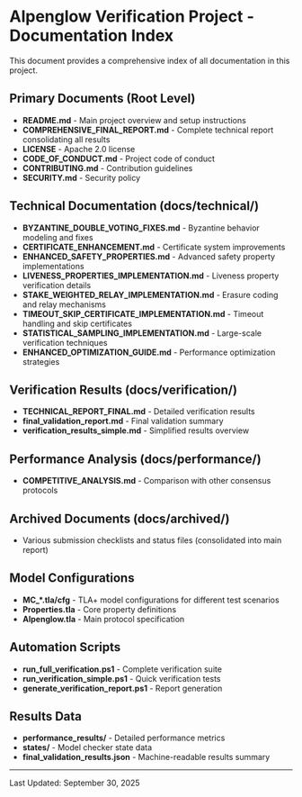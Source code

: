 # Alpenglow Verification Project - Documentation Index

This document provides a comprehensive index of all documentation in this project.

## Primary Documents (Root Level)
- **README.md** - Main project overview and setup instructions
- **COMPREHENSIVE_FINAL_REPORT.md** - Complete technical report consolidating all results
- **LICENSE** - Apache 2.0 license
- **CODE_OF_CONDUCT.md** - Project code of conduct
- **CONTRIBUTING.md** - Contribution guidelines
- **SECURITY.md** - Security policy

## Technical Documentation (docs/technical/)
- **BYZANTINE_DOUBLE_VOTING_FIXES.md** - Byzantine behavior modeling and fixes
- **CERTIFICATE_ENHANCEMENT.md** - Certificate system improvements
- **ENHANCED_SAFETY_PROPERTIES.md** - Advanced safety property implementations
- **LIVENESS_PROPERTIES_IMPLEMENTATION.md** - Liveness property verification details
- **STAKE_WEIGHTED_RELAY_IMPLEMENTATION.md** - Erasure coding and relay mechanisms
- **TIMEOUT_SKIP_CERTIFICATE_IMPLEMENTATION.md** - Timeout handling and skip certificates
- **STATISTICAL_SAMPLING_IMPLEMENTATION.md** - Large-scale verification techniques
- **ENHANCED_OPTIMIZATION_GUIDE.md** - Performance optimization strategies

## Verification Results (docs/verification/)
- **TECHNICAL_REPORT_FINAL.md** - Detailed verification results
- **final_validation_report.md** - Final validation summary
- **verification_results_simple.md** - Simplified results overview

## Performance Analysis (docs/performance/)
- **COMPETITIVE_ANALYSIS.md** - Comparison with other consensus protocols

## Archived Documents (docs/archived/)
- Various submission checklists and status files (consolidated into main report)

## Model Configurations
- **MC_*.tla/cfg** - TLA+ model configurations for different test scenarios
- **Properties.tla** - Core property definitions
- **Alpenglow.tla** - Main protocol specification

## Automation Scripts
- **run_full_verification.ps1** - Complete verification suite
- **run_verification_simple.ps1** - Quick verification tests
- **generate_verification_report.ps1** - Report generation

## Results Data
- **performance_results/** - Detailed performance metrics
- **states/** - Model checker state data
- **final_validation_results.json** - Machine-readable results summary

---
Last Updated: September 30, 2025

